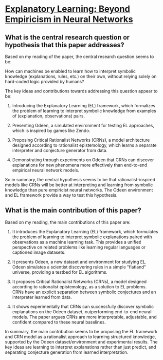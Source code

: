 # [Explanatory Learning: Beyond Empiricism in Neural Networks](https://arxiv.org/abs/2201.10222v1)

## What is the central research question or hypothesis that this paper addresses?

 Based on my reading of the paper, the central research question seems to be: 

How can machines be enabled to learn how to interpret symbolic knowledge (explanations, rules, etc.) on their own, without relying solely on hard-coded logic provided by humans?

The key ideas and contributions towards addressing this question appear to be:

1) Introducing the Explanatory Learning (EL) framework, which formalizes the problem of learning to interpret symbolic knowledge from examples of (explanation, observations) pairs. 

2) Presenting Odeen, a simulated environment for testing EL approaches, which is inspired by games like Zendo.

3) Proposing Critical Rationalist Networks (CRNs), a model architecture designed according to rationalist epistemology, which learns a separate interpreter and conjecture generator from data.

4) Demonstrating through experiments on Odeen that CRNs can discover explanations for new phenomena more effectively than end-to-end empirical neural network models.

So in summary, the central hypothesis seems to be that rationalist-inspired models like CRNs will be better at interpreting and learning from symbolic knowledge than pure empiricist neural networks. The Odeen environment and EL framework provide a way to test this hypothesis.


## What is the main contribution of this paper?

 Based on my reading, the main contributions of this paper are:

1. It introduces the Explanatory Learning (EL) framework, which formulates the problem of learning to interpret symbolic explanations paired with observations as a machine learning task. This provides a unified perspective on related problems like learning regular languages or captioned image datasets.

2. It presents Odeen, a new dataset and environment for studying EL. Odeen simulates a scientist discovering rules in a simple "flatland" universe, providing a testbed for EL algorithms.

3. It proposes Critical Rationalist Networks (CRNs), a model designed according to rationalist epistemology, as a solution to EL problems. CRNs have an explicit separation between symbolic conjectures and an interpreter learned from data.

4. It shows experimentally that CRNs can successfully discover symbolic explanations on the Odeen dataset, outperforming end-to-end neural models. The paper argues CRNs are more interpretable, adjustable, and confident compared to these neural baselines.

In summary, the main contribution seems to be proposing the EL framework and CRN model as a rationalist approach to learning structured knowledge, supported by the Odeen dataset/environment and experimental results. The key ideas are learning to interpret explanations rather than just predict, and separating conjecture generation from learned interpretation.
